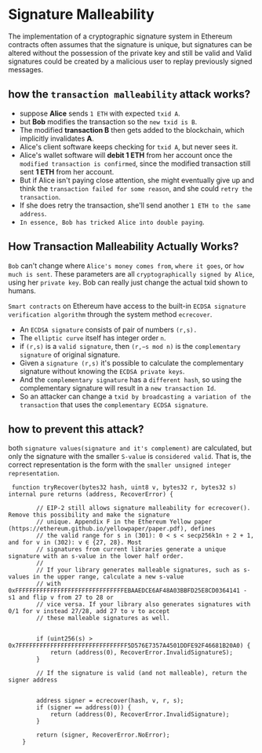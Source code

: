 # Signature Malleability

The implementation of a cryptographic signature system in Ethereum contracts often assumes that the signature is unique, but signatures can be altered without the possession of the private key and still be valid and Valid signatures could be created by a malicious user to replay previously signed messages.

## how the `transaction malleability` attack works?

* suppose **Alice** sends `1 ETH` with expected `txid A`.
* but **Bob** modifies the transaction so the `new txid is B`.
*  The modified **transaction B** then gets added to the blockchain, which implicitly invalidates **A**.
*   Alice's client software keeps checking for `txid A`, but never sees it.
*   Alice's wallet software will **debit 1 ETH** from her account once the `modified transaction is confirmed`, since the modified transaction still sent **1 ETH** from her account. 
* But if Alice isn't paying close attention, she might eventually give up and think the `transaction failed for some reason`, and she could `retry the transaction`.
*  If she does retry the transaction, she'll send another `1 ETH to the same address`.
* `In essence, Bob has tricked Alice into double paying`.


## How Transaction Malleability Actually Works?

`Bob` can't change where `Alice's money comes from`, `where it goes`, or `how much is sent`. These parameters are all `cryptographically signed by Alice`, using her `private key`. Bob can really just change the actual txid shown to humans.

`Smart contracts` on Ethereum have access to the built-in `ECDSA signature verification algorithm` through the system method `ecrecover`.

* An `ECDSA signature` consists of pair of numbers `(r,s).`
* The `elliptic curve` itself has integer order `n`.
* if `(r,s)` is a `valid signature`, then  `(r,−s mod n)` is the `complementary signature` of original signature.
* Given a `signature (r,s)` it's possible to calculate the complementary signature without knowing the `ECDSA private keys`.
* And the `complementary signature` has a `different hash`, so using the complementary signature will result in a `new transaction Id`.
* So an attacker can change a `txid by broadcasting a variation of the transaction` that uses the `complementary ECDSA signature`.

## how to prevent this attack?

 both `signature values(signature and it's complement)` are calculated, but only the signature with the smaller `S-value` is `considered valid`. That is, the correct representation is the form with the `smaller unsigned integer representation`.


     function tryRecover(bytes32 hash, uint8 v, bytes32 r, bytes32 s) internal pure returns (address, RecoverError) {
     
            // EIP-2 still allows signature malleability for ecrecover(). Remove this possibility and make the signature
            // unique. Appendix F in the Ethereum Yellow paper (https://ethereum.github.io/yellowpaper/paper.pdf), defines
            // the valid range for s in (301): 0 < s < secp256k1n ÷ 2 + 1, and for v in (302): v ∈ {27, 28}. Most
            // signatures from current libraries generate a unique signature with an s-value in the lower half order.
            //
            // If your library generates malleable signatures, such as s-values in the upper range, calculate a new s-value
            // with 0xFFFFFFFFFFFFFFFFFFFFFFFFFFFFFFFEBAAEDCE6AF48A03BBFD25E8CD0364141 - s1 and flip v from 27 to 28 or
            // vice versa. If your library also generates signatures with 0/1 for v instead 27/28, add 27 to v to accept
            // these malleable signatures as well.
            
            
            if (uint256(s) > 0x7FFFFFFFFFFFFFFFFFFFFFFFFFFFFFFF5D576E7357A4501DDFE92F46681B20A0) {
                return (address(0), RecoverError.InvalidSignatureS);
            }

            // If the signature is valid (and not malleable), return the signer address
            
            
            address signer = ecrecover(hash, v, r, s);
            if (signer == address(0)) {
                return (address(0), RecoverError.InvalidSignature);
            }

            return (signer, RecoverError.NoError);
        }

